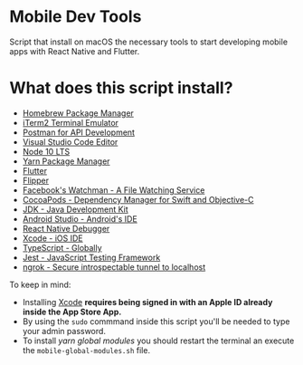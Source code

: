 # Mobile Dev Tools
Script that install on macOS the necessary tools to start developing mobile apps with React Native and Flutter.

# What does this script install?
- [Homebrew Package Manager](https://brew.sh/)
- [iTerm2 Terminal Emulator](https://iterm2.com/)
- [Postman for API Development](https://www.postman.com/)
- [Visual Studio Code Editor](https://code.visualstudio.com/)
- [Node 10 LTS](https://nodejs.org/en/)
- [Yarn Package Manager](https://yarnpkg.com/)
- [Flutter](https://flutter.dev)
- [Flipper](https://fbflipper.com)
- [Facebook's Watchman - A File Watching Service](https://facebook.github.io/watchman/)
- [CocoaPods - Dependency Manager for Swift and Objective-C](https://cocoapods.org/)
- [JDK - Java Development Kit](https://openjdk.java.net/)
- [Android Studio - Android's IDE](https://developer.android.com/studio/)
- [React Native Debugger](https://github.com/jhen0409/react-native-debugger)
- [Xcode - iOS IDE](https://developer.apple.com/xcode/)
- [TypeScript - Globally](https://www.typescriptlang.org/)
- [Jest - JavaScript Testing Framework](https://jestjs.io/)
- [ngrok - Secure introspectable tunnel to localhost](https://ngrok.com/)

To keep in mind: 
- Installing [Xcode](https://developer.apple.com/xcode/) **requires being signed in with an Apple ID already inside the App Store App.**
- By using the `sudo` commmand inside this script you'll be needed to type your admin password.
- To install *yarn global modules* you should restart the terminal an execute the `mobile-global-modules.sh` file.
